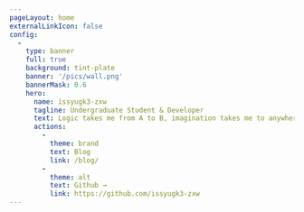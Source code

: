 ```yaml
---
pageLayout: home
externalLinkIcon: false
config:
  -
    type: banner
    full: true
    background: tint-plate
    banner: '/pics/wall.png'
    bannerMask: 0.6
    hero:
      name: issyugk3-zxw
      tagline: Undergraduate Student & Developer
      text: Logic takes me from A to B, imagination takes me to anywhere.
      actions:
        -
          theme: brand
          text: Blog
          link: /blog/
        -
          theme: alt
          text: Github →
          link: https://github.com/issyugk3-zxw
---
```

